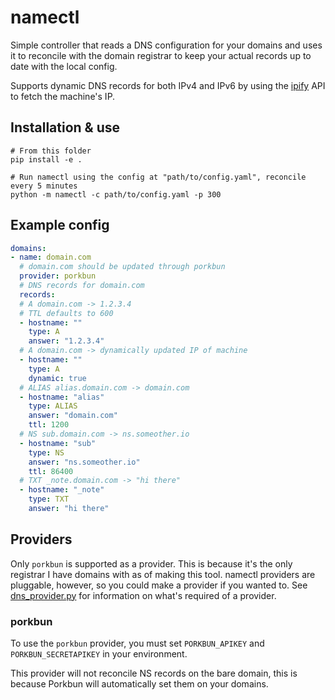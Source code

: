# namectl

Simple controller that reads a DNS configuration for your domains and uses it to reconcile with the
domain registrar to keep your actual records up to date with the local config.

Supports dynamic DNS records for both IPv4 and IPv6 by using the [ipify](https://www.ipify.org/) API
to fetch the machine's IP.

## Installation & use

```shell
# From this folder
pip install -e .

# Run namectl using the config at "path/to/config.yaml", reconcile every 5 minutes 
python -m namectl -c path/to/config.yaml -p 300
```

## Example config

```yaml
domains:
- name: domain.com
  # domain.com should be updated through porkbun
  provider: porkbun
  # DNS records for domain.com
  records:
  # A domain.com -> 1.2.3.4
  # TTL defaults to 600
  - hostname: ""
    type: A
    answer: "1.2.3.4"
  # A domain.com -> dynamically updated IP of machine
  - hostname: ""
    type: A
    dynamic: true
  # ALIAS alias.domain.com -> domain.com
  - hostname: "alias"
    type: ALIAS
    answer: "domain.com"
    ttl: 1200
  # NS sub.domain.com -> ns.someother.io
  - hostname: "sub"
    type: NS
    answer: "ns.someother.io"
    ttl: 86400
  # TXT _note.domain.com -> "hi there"
  - hostname: "_note"
    type: TXT
    answer: "hi there"
```

## Providers

Only `porkbun` is supported as a provider. This is because it's the only registrar I have domains
with as of making this tool. namectl providers are pluggable, however, so you could make a provider
if you wanted to. See [dns_provider.py](./namectl/providers/dns_provider.py) for information on
what's required of a provider.

### porkbun

To use the `porkbun` provider, you must set `PORKBUN_APIKEY` and `PORKBUN_SECRETAPIKEY` in your
environment.

This provider will not reconcile NS records on the bare domain, this is because Porkbun will
automatically set them on your domains.
